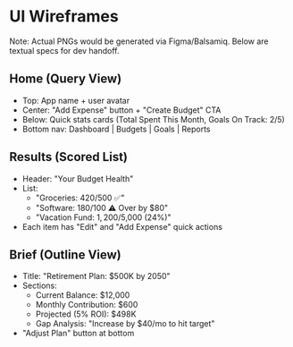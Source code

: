 # UI Wireframes

Note: Actual PNGs would be generated via Figma/Balsamiq. Below are textual specs for dev handoff.

## Home (Query View)
- Top: App name + user avatar
- Center: "Add Expense" button + "Create Budget" CTA
- Below: Quick stats cards (Total Spent This Month, Goals On Track: 2/5)
- Bottom nav: Dashboard | Budgets | Goals | Reports

## Results (Scored List)
- Header: "Your Budget Health"
- List:
  - "Groceries: $420/$500 ✅"
  - "Software: $180/$100 ⚠️ Over by $80"
  - "Vacation Fund: $1,200/$5,000 (24%)"
- Each item has "Edit" and "Add Expense" quick actions

## Brief (Outline View)
- Title: "Retirement Plan: $500K by 2050"
- Sections:
  - Current Balance: $12,000
  - Monthly Contribution: $600
  - Projected (5% ROI): $498K
  - Gap Analysis: "Increase by $40/mo to hit target"
- "Adjust Plan" button at bottom